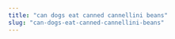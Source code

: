 ```yaml
---
title: "can dogs eat canned cannellini beans"
slug: "can-dogs-eat-canned-cannellini-beans"
---
```


